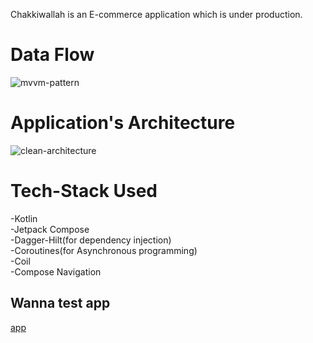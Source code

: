 


Chakkiwallah is an E-commerce application which is under production. 


# Data Flow
![mvvm-pattern](https://www.oreilly.com/api/v2/epubs/9781449334840/files/httpatomoreillycomsourceoreillyimages1547825.png)

# Application's Architecture
![clean-architecture](https://uploads-ssl.webflow.com/5d2dd7e1b4a76d8b803ac1aa/6399591cfc0ba9bf4a25e4a1_zUWWjTnrEREPUEE-VYxaDuJ_-GwE5UR5uikYAqzBXtox7FiAYsODfTcV7F0Zi-KCaxWiq0rodOW2KrAJw6154jRFALdlKitzXUCQ2DpTHXvQi17d8_oBhjfLYZNG4aU7EjR5XresLtOdx3V8M8eOI7JHVYcnE0IOaYnXVk6dMT3Ed6uEmmPdsXsMVsbz.png)

# Tech-Stack Used
-Kotlin\
-Jetpack Compose<br />
-Dagger-Hilt(for dependency injection)\
-Coroutines(for Asynchronous programming)\
-Coil\
-Compose Navigation

## Wanna test app
[app](https://github.com/realjoni17/ChakkiWallah/blob/master/Assets/app-debug.apk)


